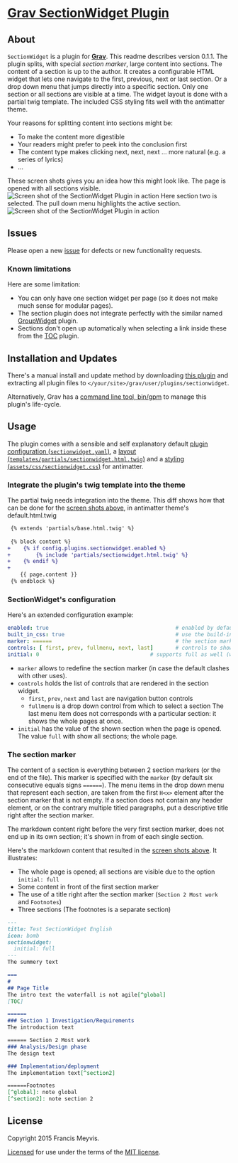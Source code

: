 # [Grav SectionWidget Plugin][project]

## About

`SectionWidget` is a plugin for [**Grav**](http://getgrav.org).
This readme describes version 0.1.1.
The plugin splits, with special _section marker_, large content into sections.
The content of a section is up to the author.
It creates a configurable HTML widget that lets one navigate to the first, previous, next or last section.
Or a drop down menu that jumps directly into a specific section.
Only one section or all sections are visible at a time.
The widget layout is done with a partial twig template.
The included CSS styling fits well with the antimatter theme.

Your reasons for splitting content into sections might be:
* To make the content more digestible
* Your readers might prefer to peek into the conclusion first 
* The content type makes clicking next, next, next ... more natural (e.g. a series of lyrics)
* ...

These screen shots gives you an idea how this might look like. The page is opened with all sections visible.
<a name="screenshot">
![Screen shot of the SectionWidget Plugin in action](assets/screenshot1_annotated.png "GroupWidget screen shot")
Here section two is selected. The pull down menu highlights the active section.
![Screen shot of the SectionWidget Plugin in action](assets/screenshot2_annotated.png "GroupWidget screen shot")
</a>


## Issues

Please open a new [issue][issues] for defects or new functionality requests.


### Known limitations

Here are some limitation:

* You can only have one section widget per page 
  (so it does not make much sense for modular pages).
* The section plugin does not integrate perfectly with the similar named 
  [GroupWidget](https://github.com/aptly-io/grav-plugin-groupwidget) plugin.
* Sections don't open up automatically when selecting a link inside these from the 
  [TOC](https://github.com/sommerregen/grav-plugin-toc/blob/master/README.md) plugin.


## Installation and Updates

There's a manual install and update method by downloading
[this plugin](https://github.com/aptly-io/grav-plugin-sectionwidget)
and extracting all plugin files to `</your/site>/grav/user/plugins/sectionwidget`.

Alternatively, Grav has a
[command line tool, bin/gpm](http://learn.getgrav.org/advanced/grav-gpm)
to manage this plugin's life-cycle.


## Usage

The plugin comes with a sensible and self explanatory default
[plugin configuration (`sectionwidget.yaml`)](sectionwidget.yaml),
a [layout (`templates/partials/sectionwidget.html.twig`)](templates/partials/sectionwidget.html.twig)
and a [styling (`assets/css/sectionwidget.css`)](assets/css/sectionwidget.css) for antimatter.


### Integrate the plugin's twig template into the theme

The partial twig needs integration into the theme.
This diff shows how that can be done for the [screen shots above](#screenshot), 
in antimatter theme's default.html.twig

```diff
 {% extends 'partials/base.html.twig' %}
 
 {% block content %}
+    {% if config.plugins.sectionwidget.enabled %}
+        {% include 'partials/sectionwidget.html.twig' %}
+    {% endif %}
+
 	{{ page.content }}
 {% endblock %}
```

### SectionWidget's configuration

Here's an extended configuration example:

```yaml
enabled: true                                        # enabled by default
built_in_css: true                                   # use the build-in css
marker: ======                                       # the section marker
controls: [ first, prev, fullmenu, next, last]       # controls to show
initial: 0                                   # supports full as well (whole page visible)

```

* `marker` allows to redefine the section marker (in case the default clashes with other uses).
* `controls` holds the list of controls that are rendered in the section widget.
  * `first`, `prev`, `next` and `last` are navigation button controls
  * `fullmenu` is a drop down control from which to select a section
     The last menu item does not corresponds with a particular section: it shows the whole pages at once. 
* `initial` has the value of the shown section when the page is opened.
  The value `full` with show all sections; the whole page.


### The section marker

The content of a section is everything between 2 section markers (or the end of the file).
This marker is specified with the `marker` (by default six consecutive equals signs `======`).
The menu items in the drop down menu that represent each section, 
are taken from the first `H<x>` element after the section marker that is not empty.
If a section does not contain any header element,
or on the contrary multiple titled paragraphs,
put a descriptive title right after the section marker.

The markdown content right before the very first section marker, 
does not end up in its own section; it's shown in from of each single section.

Here's the markdown content that resulted in the [screen shots above](#screenshot).
It illustrates:
* The whole page is opened; all sections are visible due to the option `initial: full` 
* Some content in front of the first section marker
* The use of a title right after the section marker (`Section 2 Most work` and `Footnotes`)
* Three sections (The footnotes is a separate section)

``` markdown
---
title: Test SectionWidget English
icon: bomb
sectionwidget:
  initial: full
---
The summery text

===
# 
## Page Title
The intro text the waterfall is not agile[^global]
[TOC]

======
### Section 1 Investigation/Requirements
The introduction text

====== Section 2 Most work
### Analysis/Design phase
The design text

### Implementation/deployment
The implementation text[^section2]

======Footnotes
[^global]: note global
[^section2]: note section 2

```


## License

Copyright 2015 Francis Meyvis.

[Licensed](LICENSE) for use under the terms of the [MIT license][mit-license].


[project]: https://github.com/aptly-io/grav-plugin-sectionwidget
[issues]: https://github.com/aptly-io/grav-plugin-sectionwidget/issues "GitHub Issues for Grav SectionWidget Plugin"
[mit-license]: http://www.opensource.org/licenses/mit-license.php "MIT license"
